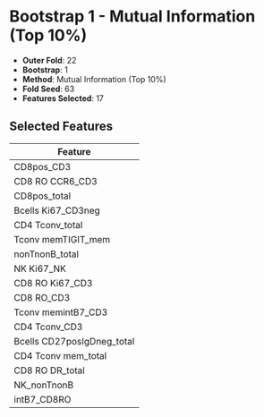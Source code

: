 # Bootstrap 1 - Mutual Information (Top 10%)

- **Outer Fold**: 22
- **Bootstrap**: 1
- **Method**: Mutual Information (Top 10%)
- **Fold Seed**: 63
- **Features Selected**: 17

## Selected Features

| Feature |
|---------|
| CD8pos_CD3 |
| CD8 RO CCR6_CD3 |
| CD8pos_total |
| Bcells Ki67_CD3neg |
| CD4 Tconv_total |
| Tconv memTIGIT_mem |
| nonTnonB_total |
| NK Ki67_NK |
| CD8  RO Ki67_CD3 |
| CD8 RO_CD3 |
| Tconv memintB7_CD3 |
| CD4 Tconv_CD3 |
| Bcells CD27posIgDneg_total |
| CD4 Tconv mem_total |
| CD8 RO DR_total |
| NK_nonTnonB |
| intB7_CD8RO |
